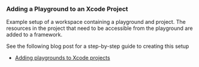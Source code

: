 ### Adding a Playground to an Xcode Project

Example setup of a workspace containing a playground and project. The resources
in the project that need to be accessible from the playground are added to a
framework.

See the following blog post for a step-by-step guide to creating this setup

+ [Adding playgrounds to Xcode projects](https://useyourloaf.com/blog/adding-playgrounds-to-xcode-projects/)
